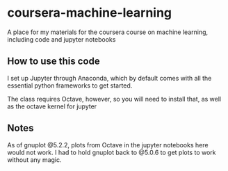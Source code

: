 # coursera-machine-learning
A place for my materials for the coursera course on machine learning, including code and jupyter notebooks

## How to use this code
I set up Jupyter through Anaconda, which by default comes with all the essential python frameworks to get started.

The class requires Octave, however, so you will need to install that, as well as the octave kernel for jupyter

## Notes
As of gnuplot @5.2.2, plots from Octave in the jupyter notebooks here would not work. I had to hold gnuplot back to @5.0.6 to get plots to work without any magic.